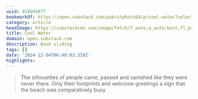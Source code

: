 ```yaml
---
uuid: 914043877
bookmarkOf: https://open.substack.com/pub/stphoto94/p/cool-water?selection=ce1ce0d1-6f9e-4765-b156-0d90b7a60651&r=5cjn3&utm_medium=ios
category: article
headImage: https://substackcdn.com/image/fetch/f_auto,q_auto:best,fl_progressive:steep/https%3A%2F%2Fstphoto94.substack.com%2Fapi%2Fv1%2Fpost_selection_preview%2F151782061%2Fce1ce0d1-6f9e-4765-b156-0d90b7a60651.jpg%3Fversion%3D9
title: Cool Water
domain: open.substack.com
description: Wave sliding
tags: []
date: '2024-12-04T06:40:03.358Z'
highlights: 
---
```


> The silhouettes of people came, passed and vanished like they were never there. Only their footprints and welcome greetings a sign that the beach was comparatively busy


